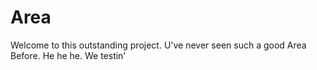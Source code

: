 # Area

Welcome to this outstanding project. U've never seen such a good Area Before.
He he he.
We testin'
